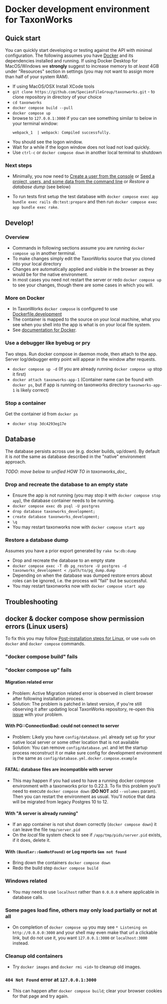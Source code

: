 
# Docker development environment for TaxonWorks

## Quick start

You can quickly start developing or testing against the API with minimal configuration. The following assumes you have [Docker](https://www.docker.com/get-docker) and its dependencies installed and running. If using Docker Desktop for MacOS/Windows we **strongly** suggest to increase memory to *at least* 4GB under "Resources" section in settings (you may not want to assign more than half of your system RAM).

* If using MacOS/OSX Install XCode tools
* `git clone https://github.com/SpeciesFileGroup/taxonworks.git` - to clone repository in directory of your choice
* `cd taxonworks`
* `docker compose build --pull`
* `docker compose up`
*  browse to `127.0.0.1:3000` if you can see something similar to below in your terminal window:
    ```
    webpack_1  | webpack: Compiled successfully.
    ```
* You should see the logon window.
* Wait for a while if the logon window does not load not load quickly.
* Use `ctrl-c` or `docker compose down` in another local terminal to shutdown

### Next steps

* Minimally, you now need to [Create a user from the console](https://github.com/SpeciesFileGroup/taxonworks_doc/blob/archive/development/HOW-TO.md#create-a-user-from-the-console) or [Seed a project, users, and some data from the command line](https://github.com/SpeciesFileGroup/taxonworks_doc/blob/archive/development/HOW-TO.md#seed-a-project-users-and-some-data-from-the-command-line) or _Restore a database dump_ (see below)

* To run tests first setup the test database with `docker compose exec app bundle exec rails db:test:prepare` and then run `docker compose exec app bundle exec rake`.
## Develop!

### Overview

* Commands in following sections assume you are running `docker compose up` in another terminal.
* To make changes simply edit the TaxonWorks source that you cloned into your local directory
* Changes are automatically applied and visible in the browser as they would be for the native environment.
* In most cases you need not restart the server or redo `docker compose up` to see your changes, though there are some cases in which you will.

### More on Docker

* In TaxonWorks `docker compose` is configured to use  [Dockerfile.development](https://raw.githubusercontent.com/SpeciesFileGroup/taxonworks/development/Dockerfile.development)
* The container is mapped to the source on your local machine, what you see when you shell into the app is what is on your local file system.
* See [documentation for Docker](https://docs.docker.com/).

### Use a debugger like byebug or pry

Two steps. Run docker compose in daemon mode, then attach to the app. Server log/debugger entry point will appear in the window after requests.

* `docker compose up -d` (If you are already running `docker compose up` stop it first)
* `docker attach taxonworks-app-1` (Container name can be found with `docker ps`, but if app is running on taxonworks directory `taxonworks-app-1` is likely correct)

### Stop a container

Get the container id from `docker ps`

* `docker stop 3dc4293eg17e`

## Database

The database persists across use (e.g. docker builds, up/down). By default it is *not* the same as database described in the "native" environment approach.

_TODO: move below to unified HOW TO in taxonworks_doc__

### Drop and recreate the database to an empty state

* Ensure the app is not running (you may stop it with `docker compose stop app`), the database container needs to be running.
* `docker compose exec db psql -U postgres`
* `drop database taxonworks_development;`
* `create database taxonworks_development;`
* `\q`
* You may restart taxonworks now with `docker compose start app`

### Restore a database dump

Assumes you have a prior export generated by `rake tw:db:dump`

* Drop and recreate the database to an empty state
* `docker compose exec -T db pg_restore -U postgres -d taxonworks_development < /path/to/pg_dump.dump`
* Depending on when the database was dumped restore errors about roles can be ignored, i.e. the process will "fail" but be successful.
* You may restart taxonworks now with `docker compose start app`

## Troubleshooting

## docker & docker compose show permission errors (Linux users)
To fix this you may follow [Post-installation steps for Linux](https://docs.docker.com/engine/install/linux-postinstall/), or use `sudo` on `docker` and `docker compose` commands.

### "docker compose build" fails

### "docker compose up" fails

#### Migration related error
* Problem: Active Migration related error is observed in client browser after following installation process.
* Solution: The problem is patched in latest version, if you're still observing it after updating local TaxonWorks repository,  re-open this [issue](https://github.com/SpeciesFileGroup/taxonworks/issues/250) with your problem.

#### With PG::ConnectionBad: could not connect to server
* Problem: Likely you have `config/database.yml` already set up for your native local server or some other location that is not available
* Solution: You can remove `config/database.yml` and let the startup process reconstruct it or make sure config for development environment is the same as `config/database.yml.docker.compose.example`

#### FATAL: database files are incompatible with server
* This may happen if you had used to have a running docker compose environment with a taxonworks prior to 0.22.3. To fix this problem you'll need to execute `docker compose down` (**DO NOT** add `--volumes` param). Then you can restart the environment as usual. You'll notice that data will be migrated from legacy Postgres 10 to 12.

#### With "A server is already running"
* If an app container is not shut down correctly (`docker compose down`) it can leave the file `tmp/server.pid`
* On the _local_ file system check to see if `/app/tmp/pids/server.pid` exists, if it does, delete it.

#### With `(Bundler::GemNotFound)` or Log reports `Gem not found`
* Bring down the containers `docker compose down`
* Redo the build step `docker compose build`

### Windows related

* You may need to use `localhost` rather than `0.0.0.0` where applicable in database calls.

### Some pages load fine, others may only load partially or not at all

* On completion of `docker compose up` you may see `* Listening on http://0.0.0.0:3000` and your shell may even make that url a clickable link, but do not use it, you want `127.0.0.1:3000` or `localhost:3000` instead.

### Cleanup old containers

*  Try `docker images` and `docker rmi <id>` to cleanup old images.

### `404 Not Found` error at `127.0.0.1:3000`

* This can happen after `docker compose build`; clear your browser cookies for that page and try again.


